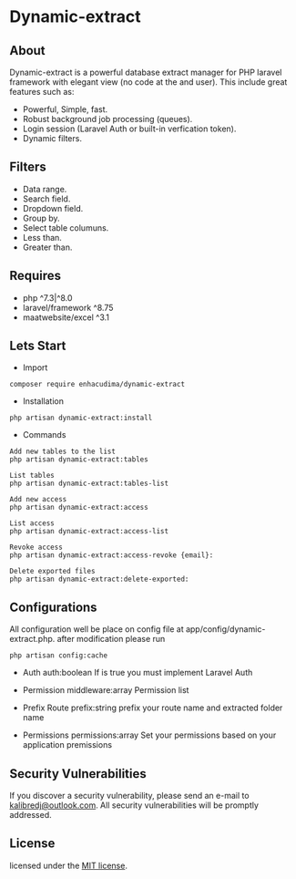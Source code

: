 # Dynamic-extract

## About

Dynamic-extract is a powerful database extract manager for PHP laravel framework with elegant view (no code at the and user). This include great features such as:

- Powerful, Simple, fast.
- Robust background job processing (queues).
- Login session (Laravel Auth or built-in verfication token).
- Dynamic filters.

## Filters
- Data range.
- Search field.
- Dropdown field.
- Group by.
- Select table columuns.
- Less than.
- Greater than. 

## Requires
- php ^7.3|^8.0
- laravel/framework ^8.75 
- maatwebsite/excel ^3.1


## Lets Start

- Import
```` 
composer require enhacudima/dynamic-extract
````
- Installation
```` 
php artisan dynamic-extract:install
````
- Commands
```` 
Add new tables to the list
php artisan dynamic-extract:tables

List tables
php artisan dynamic-extract:tables-list

Add new access 
php artisan dynamic-extract:access

List access
php artisan dynamic-extract:access-list

Revoke access
php artisan dynamic-extract:access-revoke {email}:

Delete exported files
php artisan dynamic-extract:delete-exported:
````
## Configurations

All configuration well be place on config file at app/config/dynamic-extract.php. after modification please run 
````
php artisan config:cache
````
- Auth
auth:boolean 
If is true you must implement Laravel Auth 

- Permission
middleware:array 
Permission list

- Prefix Route
prefix:string 
prefix your route name and extracted folder name

- Permissions
permissions:array 
Set your permissions based on your application premissions
## Security Vulnerabilities

If you discover a security vulnerability, please send an e-mail to [kalibredj@outlook.com](mailto:kalibredj@outlook.com). All security vulnerabilities will be promptly addressed.

## License

licensed under the [MIT license](https://opensource.org/licenses/MIT).
